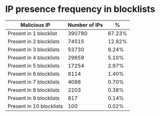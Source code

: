 # IP presence frequency in blocklists
| Malicious IP | Number of IPs | % |
|----|----|----|
| Present in 1 blocklist | 390780 | 67.23% |
| Present in 2 blocklists | 74515 | 12.82% |
| Present in 3 blocklists | 53730 | 9.24% |
| Present in 4 blocklists | 29659 | 5.10% |
| Present in 5 blocklists | 17254 | 2.97% |
| Present in 6 blocklists | 8114 | 1.40% |
| Present in 7 blocklists | 4088 | 0.70% |
| Present in 8 blocklists | 2203 | 0.38% |
| Present in 9 blocklists | 817 | 0.14% |
| Present in 10 blocklists | 100 | 0.02% |
